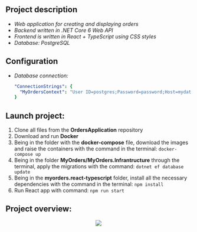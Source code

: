 Project description 
 --------
- *Web application for creating and displaying orders*
- *Backend written in .NET Core 6 Web API*
- *Frontend is written in React + TypeScript using CSS styles*
- *Database: PostgreSQL*

Configuration
------------
- *Database connection:*
  ```yaml
  "ConnectionStrings": {
    "MyOrdersContext": "User ID=postgres;Password=password;Host=mydatabase;Port=5432;Database=MyOrdersDb;"
  }
  ```
  
Launch project:
---------------
1. Clone all files from the **OrdersApplication** repository 
2. Download and run **Docker**
3. Being in the folder with the **docker-compose** file, download the images and raise the containers with the command in the terminal:
  ```docker-compose up```
4. Being in the folder **MyOrders/MyOrders.Infrantructure** through the terminal, apply the migrations with the command:
  ```dotnet ef database update```
5. Being in the **myorders.react-typescript** folder, install all the necessary dependencies with the command in the terminal:
  ```npm install```
6. Run React app with command:
  ```npm run start``` 
  
Project overview:
---------------
<p align="center">
 <img src="https://github.com/MagistrTOE/OrdersApplication/blob/main/Review/Review.gif" text-aligncenter />
</p>
